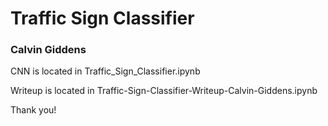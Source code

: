 # Traffic Sign Classifier

### Calvin Giddens

CNN is located in Traffic_Sign_Classifier.ipynb

Writeup is located in Traffic-Sign-Classifier-Writeup-Calvin-Giddens.ipynb

Thank you!
